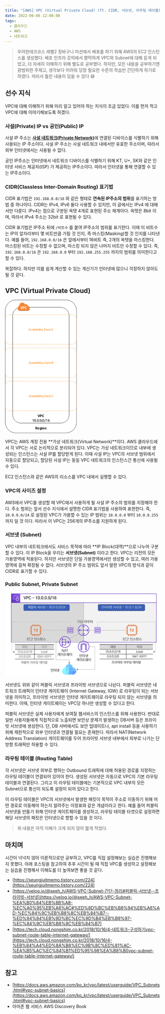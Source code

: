 ```yaml
---
title: "[AWS] VPC (Virtual Private Cloud) (ft. CIDR, 서브넷, 라우팅 테이블)"
date: 2022-06-06 12:00:00
tags:
  - 클라우드
  - AWS
  - 네트워크
---
```


> 우아한테크코스 레벨2 장바구니 미션에서 배포를 하기 위해 AWS의 EC2 인스턴스를 생성했다. 배포 인프라 강의에서 짤막하게 VPC와 Subnet에 대해 듣게 되었고, 더 자세히 이해하기 위해 별도로 공부했다. 하지만, 모든 내용을 공부하기엔 광범위한 주제고, 생각보다 어려워 당장 필요한 수준의 학습만 간단하게 하기로 하였다. 따라서 틀린 내용이 있을 수 있다 😅

## 선수 지식

VPC에 대해 이해하기 위해 미리 알고 있어야 하는 지식이 조금 있었다. 이를 먼저 적고 VPC에 대해 이야기해보도록 하겠다.

### 사설(Private) IP vs 공인(Public) IP

사설 IP 주소는 [**사설 네트워크(Private Network)**](https://ko.wikipedia.org/wiki/%EC%82%AC%EC%84%A4%EB%A7%9D)에 연결된 디바이스를 식별하기 위해 사용되는 IP 주소이다. 사설 IP 주소는 사설 네트워크 내에서만 유효한 주소이며, 따라서 외부 인터넷에서는 사용될 수 없다.

공인 IP주소는 인터넷에서 네트워크 디바이스를 식별하기 위해 KT, U+, SK와 같은 인터넷 서비스 제공자(ISP) 가 제공하는 IP주소이다. 따라서 인터넷을 통해 연결할 수 있는 IP주소이다.

### CIDR(Classless Inter-Domain Routing) 표기법

CIDR 표기법은 `192.168.0.0/16` 와 같은 형태로 **연속된 IP주소의 범위**를 표기하는 방법 중 하나이다. CIDR는 IPv4, IPv6 둘다 사용할 수 있지만, 이 글에서는 IPv4 에 대해서만 다룬다. IPv4는 점으로 구분된 옥텟 4개로 표현된 주소 체계이다. 옥텟은 8bit 이며, 따라서 IPv4 주소는 32bit 로 표현될 수 있다.

CIDR 표기법은 IP주소 뒤에 `/비트수` 를 붙여 IP주소의 범위를 표기한다. 이때 이 비트수는 IP의 앞자리부터 몇 비트만큼 가릴 것 인지, 즉 마스킹(Masking)할 것 인지를 나타낸다. 예를 들어, `192.168.0.0/16` 은 앞에서부터 16비트 즉, 2개의 옥텟을 마스킹한다. 마스킹된 비트는 수정할 수 없으며, 마스킹 되지 않은 나머지 비트만 수정할 수 있다. 즉, `192.168.0.0/16` 은 `192.168.0.0` 부터 `192.168.255.255` 까지의 범위를 의미한다고 할 수 있다.

복잡하다. 하지만 이를 쉽게 계산할 수 있는 계산기가 인터넷에 많으니 걱정하지 않아도 될 것 같다.

## VPC (Virtual Private Cloud)

![](./vpc.png)

VPC는 AWS 계정 전용 **가상 네트워크(Virtual Network)**이다. AWS 클라우드에서 각 VPC는 서로 논리적으로 분리되어 있다. VPC는 가상 네트워크이므로 내부에 생성되는 인스턴스는 사설 IP를 할당받게 된다. 이때 사설 IP는 VPC의 서브넷 범위에서 자동으로 할당되고, 할당된 사설 IP는 동일 VPC 네트워크의 인스턴스간 통신에 사용될 수 있다.

EC2 인스턴스와 같은 AWS의 리소스를 VPC 내에서 실행할 수 있다.

### VPC의 사이즈 설정

AWS에서 VPC를 생성할 때 VPC에서 사용하게 될 사설 IP 주소의 범위를 지정해야 한다. 주소 범위는 앞서 선수 지식에서 설명한 CIDR 표기법을 사용하여 표현한다. 즉, `10.0.0.0/24` 로 설정된 VPC가 가용할 수 있는 IP 범위는 `10.0.0.0` 부터 `10.0.0.255` 까지 일 것 이다. 따라서 이 VPC는 256개의 IP주소를 지원하게 된다.

### 서브넷 (Subnet)

VPC 내부의 네트워크에서도 서비스 목적에 따라 **IP Block(대역)**으로 나누어 구분할 수 있다. 이 IP Block을 우리는 **서브넷(Subnet)** 이라고 한다. VPC는 리전의 모든 가용영역에 적용된다. 하지만 서브넷은 단일 가용영역에서만 생성할 수 있고, 여러 가용 영역에 걸쳐 확장될 수 없다. 서브넷의 IP 주소 범위도 앞서 말한 VPC의 방식과 같이 CIDR로 표기할 수 있다.

### Public Subnet, Private Subnet

![](./public-subnet-private-subnet.png)

서브넷도 위와 같이 퍼블릭 서브넷과 프라이빗 서브넷으로 나뉜다. 퍼블릭 서브넷은 네트워크 트래픽이 인터넷 게이트웨이 (Internet Gateway, IGW) 로 라우팅이 되는 서브넷을 의미하고, 프라이빗 서브넷은 인터넷 게이트웨이로 라우팅 되지 않는 서브넷을 의미한다. 이때, 인터넷 게이트웨이는 VPC당 하나만 생성할 수 있다고 한다.

퍼블릭 서브넷은 실제 사용자에게 보여질 웹서비스의 인스턴스를 위해 사용한다. 반대로 일반 사용자들에게 직접적으로 노출되면 보안상 문제가 발생하는 DB서버 등은 프라이빗 서브넷에 생성한다. 단, DB 서버에서도 보안 업데이트나, apt install 등을 사용하기 위해 제한적으로 외부 인터넷과 연결될 필요는 존재한다. 따라서 NAT(Network Address Translation) 게이트웨이를 두어 프라이빗 서브넷 내부에서 외부로 나가는 단방향 트래픽만 허용할 수 있다.

### 라우팅 테이블 (Routing Table)

각 서브넷은 서브넷 외부로 향하는 Outbound 트래픽에 대해 허용된 경로를 지정하는 라우팅 테이블이 연결되어 있어야 한다. 생성된 서브넷은 자동으로 VPC의 기본 라우팅 테이블과 연결된다. 그리고 이 라우팅 테이블에는 기본적으로 VPC 내부의 모든 Subnet으로 통신이 되도록 설정이 되어 있다고 한다.

이 라우팅 테이블은 VPC의 서브넷에서 발생한 패킷이 목적이 주소로 이동하기 위해 어떤 경로로 이동해야 하는지 알려주는 이정표와 같은 개념이라고 한다. 예를 들어 퍼블릭 서브넷을 만들기 위해 인터넷 게이트웨이를 생성하고, 라우팅 테이블 타겟으로 설정하면 해당 서브넷의 패킷은 인터넷으로 향할 수 있을 것 이다.

> 위 내용은 아직 이해가 크게 되지 않아 짧게 적었다.

## 마치며

시간이 넉넉치 않아 이론적으로만 공부하고, VPC를 직접 설정해보는 실습은 진행해보지 못했다. 아래 포스팅을 참고하여 추후 시간이 될 때 직접 VPC를 생성하고 설정해보는 실습을 진행해서 이해도를 더 높여보면 좋을 것 같다.

- [https://seungjuitmemo.tistory.com/224](https://seungjuitmemo.tistory.com/224)
- [https://velog.io/@seeh_h/AWS-VPC-Subnet-간단-정리#퍼블릭-서브넷--프라이빗-서브넷](https://velog.io/@seeh_h/AWS-VPC-Subnet-%EA%B0%84%EB%8B%A8-%EC%A0%95%EB%A6%AC#%ED%8D%BC%EB%B8%94%EB%A6%AD-%EC%84%9C%EB%B8%8C%EB%84%B7--%ED%94%84%EB%9D%BC%EC%9D%B4%EB%B9%97-%EC%84%9C%EB%B8%8C%EB%84%B7)
- [https://tech.cloud.nongshim.co.kr/2018/10/16/4-네트워크-구성하기vpc-subnet-route-table-internet-gateway/](https://tech.cloud.nongshim.co.kr/2018/10/16/4-%EB%84%A4%ED%8A%B8%EC%9B%8C%ED%81%AC-%EA%B5%AC%EC%84%B1%ED%95%98%EA%B8%B0vpc-subnet-route-table-internet-gateway/)

## 참고

- [https://docs.aws.amazon.com/ko_kr/vpc/latest/userguide/VPC_Subnets.html#vpc-subnet-basics](https://docs.aws.amazon.com/ko_kr/vpc/latest/userguide/VPC_Subnets.html#vpc-subnet-basics)
- 아마존 웹 서비스 AWS Discovery Book
